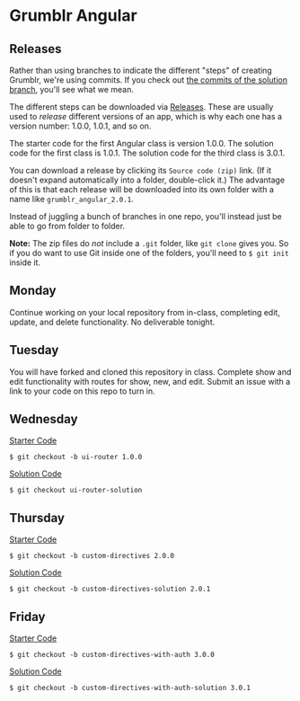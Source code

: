 # Grumblr Angular

## Releases

Rather than using branches to indicate the different "steps" of creating Grumblr, we're using commits. If you check out [the commits of the solution branch](https://github.com/ga-dc/grumblr_angular/commits/solution), you'll see what we mean.

The different steps can be downloaded via [Releases](https://github.com/ga-dc/grumblr_angular/releases). These are usually used to *release* different versions of an app, which is why each one has a version number: 1.0.0, 1.0.1, and so on.

The starter code for the first Angular class is version 1.0.0. The solution code for the first class is 1.0.1. The solution code for the third class is 3.0.1.

You can download a release by clicking its `Source code (zip)` link. (If it doesn't expand automatically into a folder, double-click it.) The advantage of this is that each release will be downloaded into its own folder with a name like `grumblr_angular_2.0.1`.

Instead of juggling a bunch of branches in one repo, you'll instead just be able to go from folder to folder.

**Note:** The zip files do *not* include a `.git` folder, like `git clone` gives you. So if you do want to use Git inside one of the folders, you'll need to `$ git init` inside it.

## Monday

Continue working on your local repository from in-class, completing
edit, update, and delete functionality. No deliverable tonight.

## Tuesday

You will have forked and cloned this repository in class. Complete
show and edit functionality with routes for show, new, and edit. 
Submit an issue with a link to your code on this repo to turn in.

## Wednesday

[Starter Code](https://github.com/ga-dc/grumblr_angular/releases/tag/1.0.0)

    $ git checkout -b ui-router 1.0.0

[Solution Code](https://github.com/ga-dc/grumblr_angular/releases/tag/1.0.1)

    $ git checkout ui-router-solution

## Thursday

[Starter Code](https://github.com/ga-dc/grumblr_angular/releases/tag/2.0.0)

    $ git checkout -b custom-directives 2.0.0

[Solution Code](https://github.com/ga-dc/grumblr_angular/releases/tag/2.0.1)

    $ git checkout -b custom-directives-solution 2.0.1

## Friday

[Starter Code](https://github.com/ga-dc/grumblr_angular/releases/tag/3.0.0)

    $ git checkout -b custom-directives-with-auth 3.0.0

[Solution Code](https://github.com/ga-dc/grumblr_angular/releases/tag/3.0.1)

    $ git checkout -b custom-directives-with-auth-solution 3.0.1

